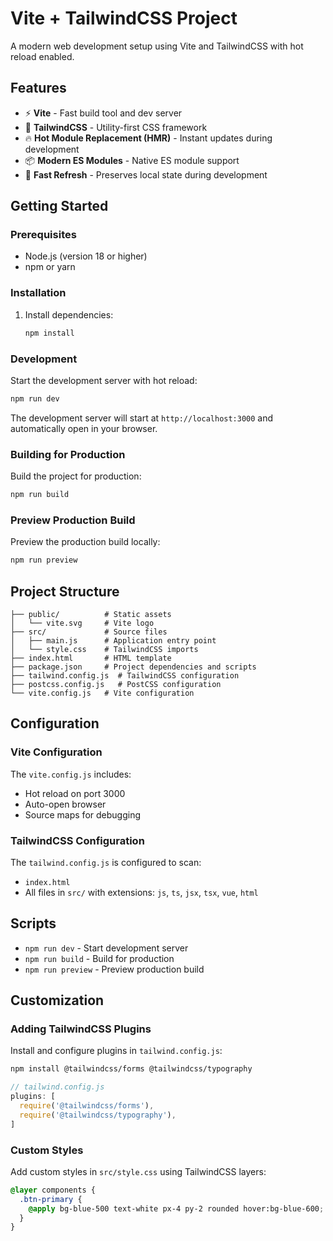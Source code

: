 # Vite + TailwindCSS Project

A modern web development setup using Vite and TailwindCSS with hot reload enabled.

## Features

- ⚡️ **Vite** - Fast build tool and dev server
- 🎨 **TailwindCSS** - Utility-first CSS framework
- 🔥 **Hot Module Replacement (HMR)** - Instant updates during development
- 📦 **Modern ES Modules** - Native ES module support
- 🚀 **Fast Refresh** - Preserves local state during development

## Getting Started

### Prerequisites

- Node.js (version 18 or higher)
- npm or yarn

### Installation

1. Install dependencies:
   ```bash
   npm install
   ```

### Development

Start the development server with hot reload:

```bash
npm run dev
```

The development server will start at `http://localhost:3000` and automatically open in your browser.

### Building for Production

Build the project for production:

```bash
npm run build
```

### Preview Production Build

Preview the production build locally:

```bash
npm run preview
```

## Project Structure

```
├── public/          # Static assets
│   └── vite.svg     # Vite logo
├── src/             # Source files
│   ├── main.js      # Application entry point
│   └── style.css    # TailwindCSS imports
├── index.html       # HTML template
├── package.json     # Project dependencies and scripts
├── tailwind.config.js  # TailwindCSS configuration
├── postcss.config.js   # PostCSS configuration
└── vite.config.js   # Vite configuration
```

## Configuration

### Vite Configuration

The `vite.config.js` includes:
- Hot reload on port 3000
- Auto-open browser
- Source maps for debugging

### TailwindCSS Configuration

The `tailwind.config.js` is configured to scan:
- `index.html`
- All files in `src/` with extensions: `js`, `ts`, `jsx`, `tsx`, `vue`, `html`

## Scripts

- `npm run dev` - Start development server
- `npm run build` - Build for production
- `npm run preview` - Preview production build

## Customization

### Adding TailwindCSS Plugins

Install and configure plugins in `tailwind.config.js`:

```bash
npm install @tailwindcss/forms @tailwindcss/typography
```

```js
// tailwind.config.js
plugins: [
  require('@tailwindcss/forms'),
  require('@tailwindcss/typography'),
]
```

### Custom Styles

Add custom styles in `src/style.css` using TailwindCSS layers:

```css
@layer components {
  .btn-primary {
    @apply bg-blue-500 text-white px-4 py-2 rounded hover:bg-blue-600;
  }
}
```
